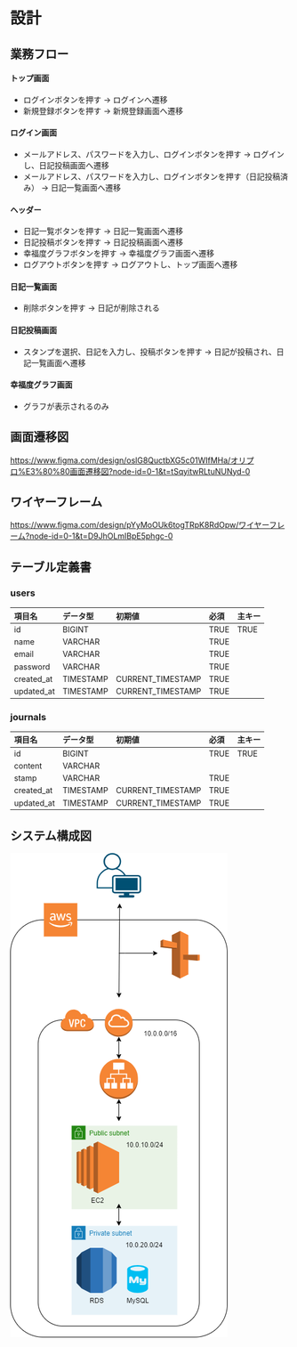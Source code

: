 # 設計
## 業務フロー
#### トップ画面
* ログインボタンを押す → ログインへ遷移
* 新規登録ボタンを押す → 新規登録画面へ遷移

#### ログイン画面
* メールアドレス、パスワードを入力し、ログインボタンを押す → ログインし、日記投稿画面へ遷移
* メールアドレス、パスワードを入力し、ログインボタンを押す（日記投稿済み） → 日記一覧画面へ遷移

#### ヘッダー
* 日記一覧ボタンを押す → 日記一覧画面へ遷移
* 日記投稿ボタンを押す → 日記投稿画面へ遷移
* 幸福度グラフボタンを押す → 幸福度グラフ画面へ遷移
* ログアウトボタンを押す → ログアウトし、トップ画面へ遷移

#### 日記一覧画面
* 削除ボタンを押す → 日記が削除される

#### 日記投稿画面
* スタンプを選択、日記を入力し、投稿ボタンを押す → 日記が投稿され、日記一覧画面へ遷移

#### 幸福度グラフ画面
* グラフが表示されるのみ
## 画面遷移図
https://www.figma.com/design/oslG8QuctbXG5c01WIfMHa/オリプロ%E3%80%80画面遷移図?node-id=0-1&t=tSqyitwRLtuNUNyd-0
## ワイヤーフレーム
https://www.figma.com/design/pYyMoOUk6togTRpK8RdOpw/ワイヤーフレーム?node-id=0-1&t=D9JhOLmIBpE5phgc-0
## テーブル定義書
### users
|項目名|データ型|初期値|必須|主キー|
|:--|:--|:--|:--|:--|
|id|BIGINT||TRUE|TRUE|
|name|VARCHAR||TRUE||
|email|VARCHAR||TRUE||
|password|VARCHAR||TRUE||
|created_at|TIMESTAMP|CURRENT_TIMESTAMP|TRUE||
|updated_at|TIMESTAMP|CURRENT_TIMESTAMP|TRUE||
### journals
|項目名|データ型|初期値|必須|主キー|
|:--|:--|:--|:--|:--|
|id|BIGINT||TRUE|TRUE|
|content|VARCHAR||||
|stamp|VARCHAR||TRUE||
|created_at|TIMESTAMP|CURRENT_TIMESTAMP|TRUE||
|updated_at|TIMESTAMP|CURRENT_TIMESTAMP|TRUE||
## システム構成図
![システム構成図](infrastructure.png)